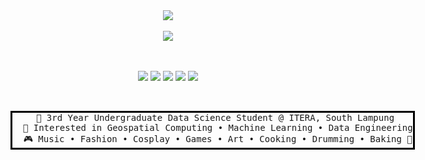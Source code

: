 <div align="center">
<img src="https://femboy.beauty/ejNpM"  />
<br><br>
<img src="https://femboy.beauty/Lzjqd"  />
<br><br><br>
  
[![](https://img.shields.io/badge/lastfm-E60023)](https://last.fm/user/deretwaktu)
[![](https://img.shields.io/badge/osu!-ff66ab)](https://osu.ppy.sh/users/11062015)
[![](https://img.shields.io/badge/twitter-1DA1F2)](https://twitter.com/seressu)
[![](https://img.shields.io/badge/instagram-5B51D8)](https://www.instagram.com/kahaoieruel/)
[![](https://img.shields.io/badge/twitch-833AB4)](https://www.twitch.tv/deretwaktu)
<br><br>
<pre style="display: inline-block; border:3px solid Black;">
  🌱 3rd Year Undergraduate Data Science Student @ ITERA, South Lampung 
  👀 Interested in Geospatial Computing • Machine Learning • Data Engineering
  🎮 Music • Fashion • Cosplay • Games • Art • Cooking • Drumming • Baking 🍪
</pre>
</div>
